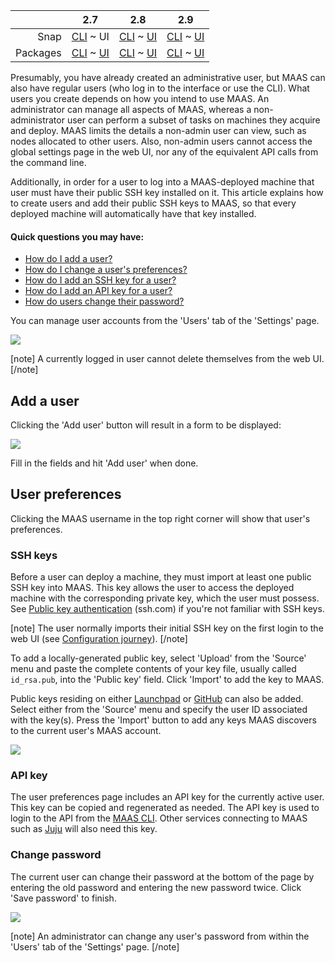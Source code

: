 <!-- deb-2-7-cli
||2.7|2.8|2.9|
|-----:|:-----:|:-----:|:-----:|
|Snap|[CLI](/t/user-accounts-snap-2-7-cli/3198) ~ [UI](/t/user-accounts-snap-2-7-ui/3199)|[CLI](/t/user-accounts-snap-2-8-cli/3200) ~ [UI](/t/user-accounts-snap-2-8-ui/3201)|[CLI](/t/user-accounts-snap-2-9-cli/3202) ~ [UI](/t/user-accounts-snap-2-9-ui/3203)|
|Packages|CLI ~ [UI](/t/user-accounts-deb-2-7-ui/3205)|[CLI](/t/user-accounts-deb-2-8-cli/3206) ~ [UI](/t/user-accounts-deb-2-8-ui/3207)|[CLI](/t/user-accounts-deb-2-9-cli/3208) ~ [UI](/t/user-accounts-deb-2-9-ui/3209)|
 deb-2-7-cli -->

<!-- deb-2-7-ui
||2.7|2.8|2.9|
|-----:|:-----:|:-----:|:-----:|
|Snap|[CLI](/t/user-accounts-snap-2-7-cli/3198) ~ [UI](/t/user-accounts-snap-2-7-ui/3199)|[CLI](/t/user-accounts-snap-2-8-cli/3200) ~ [UI](/t/user-accounts-snap-2-8-ui/3201)|[CLI](/t/user-accounts-snap-2-9-cli/3202) ~ [UI](/t/user-accounts-snap-2-9-ui/3203)|
|Packages|[CLI](/t/user-accounts-deb-2-7-cli/3204) ~ UI|[CLI](/t/user-accounts-deb-2-8-cli/3206) ~ [UI](/t/user-accounts-deb-2-8-ui/3207)|[CLI](/t/user-accounts-deb-2-9-cli/3208) ~ [UI](/t/user-accounts-deb-2-9-ui/3209)|
 deb-2-7-ui -->

<!-- deb-2-8-cli
||2.7|2.8|2.9|
|-----:|:-----:|:-----:|:-----:|
|Snap|[CLI](/t/user-accounts-snap-2-7-cli/3198) ~ [UI](/t/user-accounts-snap-2-7-ui/3199)|[CLI](/t/user-accounts-snap-2-8-cli/3200) ~ [UI](/t/user-accounts-snap-2-8-ui/3201)|[CLI](/t/user-accounts-snap-2-9-cli/3202) ~ [UI](/t/user-accounts-snap-2-9-ui/3203)|
|Packages|[CLI](/t/user-accounts-deb-2-7-cli/3204) ~ [UI](/t/user-accounts-deb-2-7-ui/3205)|CLI ~ [UI](/t/user-accounts-deb-2-8-ui/3207)|[CLI](/t/user-accounts-deb-2-9-cli/3208) ~ [UI](/t/user-accounts-deb-2-9-ui/3209)|
 deb-2-8-cli -->

<!-- deb-2-8-ui
||2.7|2.8|2.9|
|-----:|:-----:|:-----:|:-----:|
|Snap|[CLI](/t/user-accounts-snap-2-7-cli/3198) ~ [UI](/t/user-accounts-snap-2-7-ui/3199)|[CLI](/t/user-accounts-snap-2-8-cli/3200) ~ [UI](/t/user-accounts-snap-2-8-ui/3201)|[CLI](/t/user-accounts-snap-2-9-cli/3202) ~ [UI](/t/user-accounts-snap-2-9-ui/3203)|
|Packages|[CLI](/t/user-accounts-deb-2-7-cli/3204) ~ [UI](/t/user-accounts-deb-2-7-ui/3205)|[CLI](/t/user-accounts-deb-2-8-cli/3206) ~ UI|[CLI](/t/user-accounts-deb-2-9-cli/3208) ~ [UI](/t/user-accounts-deb-2-9-ui/3209)|
 deb-2-8-ui -->

<!-- deb-2-9-cli
||2.7|2.8|2.9|
|-----:|:-----:|:-----:|:-----:|
|Snap|[CLI](/t/user-accounts-snap-2-7-cli/3198) ~ [UI](/t/user-accounts-snap-2-7-ui/3199)|[CLI](/t/user-accounts-snap-2-8-cli/3200) ~ [UI](/t/user-accounts-snap-2-8-ui/3201)|[CLI](/t/user-accounts-snap-2-9-cli/3202) ~ [UI](/t/user-accounts-snap-2-9-ui/3203)|
|Packages|[CLI](/t/user-accounts-deb-2-7-cli/3204) ~ [UI](/t/user-accounts-deb-2-7-ui/3205)|[CLI](/t/user-accounts-deb-2-8-cli/3206) ~ [UI](/t/user-accounts-deb-2-8-ui/3207)|CLI ~ [UI](/t/user-accounts-deb-2-9-ui/3209)|
 deb-2-9-cli -->

<!-- deb-2-9-ui
||2.7|2.8|2.9|
|-----:|:-----:|:-----:|:-----:|
|Snap|[CLI](/t/user-accounts-snap-2-7-cli/3198) ~ [UI](/t/user-accounts-snap-2-7-ui/3199)|[CLI](/t/user-accounts-snap-2-8-cli/3200) ~ [UI](/t/user-accounts-snap-2-8-ui/3201)|[CLI](/t/user-accounts-snap-2-9-cli/3202) ~ [UI](/t/user-accounts-snap-2-9-ui/3203)|
|Packages|[CLI](/t/user-accounts-deb-2-7-cli/3204) ~ [UI](/t/user-accounts-deb-2-7-ui/3205)|[CLI](/t/user-accounts-deb-2-8-cli/3206) ~ [UI](/t/user-accounts-deb-2-8-ui/3207)|[CLI](/t/user-accounts-deb-2-9-cli/3208) ~ UI|
 deb-2-9-ui -->

<!-- snap-2-7-cli
||2.7|2.8|2.9|
|-----:|:-----:|:-----:|:-----:|
|Snap|CLI ~ [UI](/t/user-accounts-snap-2-7-ui/3199)|[CLI](/t/user-accounts-snap-2-8-cli/3200) ~ [UI](/t/user-accounts-snap-2-8-ui/3201)|[CLI](/t/user-accounts-snap-2-9-cli/3202) ~ [UI](/t/user-accounts-snap-2-9-ui/3203)|
|Packages|[CLI](/t/user-accounts-deb-2-7-cli/3204) ~ [UI](/t/user-accounts-deb-2-7-ui/3205)|[CLI](/t/user-accounts-deb-2-8-cli/3206) ~ [UI](/t/user-accounts-deb-2-8-ui/3207)|[CLI](/t/user-accounts-deb-2-9-cli/3208) ~ [UI](/t/user-accounts-deb-2-9-ui/3209)|
 snap-2-7-cli -->

||2.7|2.8|2.9|
|-----:|:-----:|:-----:|:-----:|
|Snap|[CLI](/t/user-accounts-snap-2-7-cli/3198) ~ UI|[CLI](/t/user-accounts-snap-2-8-cli/3200) ~ [UI](/t/user-accounts-snap-2-8-ui/3201)|[CLI](/t/user-accounts-snap-2-9-cli/3202) ~ [UI](/t/user-accounts-snap-2-9-ui/3203)|
|Packages|[CLI](/t/user-accounts-deb-2-7-cli/3204) ~ [UI](/t/user-accounts-deb-2-7-ui/3205)|[CLI](/t/user-accounts-deb-2-8-cli/3206) ~ [UI](/t/user-accounts-deb-2-8-ui/3207)|[CLI](/t/user-accounts-deb-2-9-cli/3208) ~ [UI](/t/user-accounts-deb-2-9-ui/3209)|

<!-- snap-2-8-cli
||2.7|2.8|2.9|
|-----:|:-----:|:-----:|:-----:|
|Snap|[CLI](/t/user-accounts-snap-2-7-cli/3198) ~ [UI](/t/user-accounts-snap-2-7-ui/3199)|CLI ~ [UI](/t/user-accounts-snap-2-8-ui/3201)|[CLI](/t/user-accounts-snap-2-9-cli/3202) ~ [UI](/t/user-accounts-snap-2-9-ui/3203)|
|Packages|[CLI](/t/user-accounts-deb-2-7-cli/3204) ~ [UI](/t/user-accounts-deb-2-7-ui/3205)|[CLI](/t/user-accounts-deb-2-8-cli/3206) ~ [UI](/t/user-accounts-deb-2-8-ui/3207)|[CLI](/t/user-accounts-deb-2-9-cli/3208) ~ [UI](/t/user-accounts-deb-2-9-ui/3209)|
 snap-2-8-cli -->

<!-- snap-2-8-ui
||2.7|2.8|2.9|
|-----:|:-----:|:-----:|:-----:|
|Snap|[CLI](/t/user-accounts-snap-2-7-cli/3198) ~ [UI](/t/user-accounts-snap-2-7-ui/3199)|[CLI](/t/user-accounts-snap-2-8-cli/3200) ~ UI|[CLI](/t/user-accounts-snap-2-9-cli/3202) ~ [UI](/t/user-accounts-snap-2-9-ui/3203)|
|Packages|[CLI](/t/user-accounts-deb-2-7-cli/3204) ~ [UI](/t/user-accounts-deb-2-7-ui/3205)|[CLI](/t/user-accounts-deb-2-8-cli/3206) ~ [UI](/t/user-accounts-deb-2-8-ui/3207)|[CLI](/t/user-accounts-deb-2-9-cli/3208) ~ [UI](/t/user-accounts-deb-2-9-ui/3209)|
 snap-2-8-ui -->

<!-- snap-2-9-cli
||2.7|2.8|2.9|
|-----:|:-----:|:-----:|:-----:|
|Snap|[CLI](/t/user-accounts-snap-2-7-cli/3198) ~ [UI](/t/user-accounts-snap-2-7-ui/3199)|[CLI](/t/user-accounts-snap-2-8-cli/3200) ~ [UI](/t/user-accounts-snap-2-8-ui/3201)|CLI ~ [UI](/t/user-accounts-snap-2-9-ui/3203)|
|Packages|[CLI](/t/user-accounts-deb-2-7-cli/3204) ~ [UI](/t/user-accounts-deb-2-7-ui/3205)|[CLI](/t/user-accounts-deb-2-8-cli/3206) ~ [UI](/t/user-accounts-deb-2-8-ui/3207)|[CLI](/t/user-accounts-deb-2-9-cli/3208) ~ [UI](/t/user-accounts-deb-2-9-ui/3209)|
 snap-2-9-cli -->

<!-- snap-2-9-ui
||2.7|2.8|2.9|
|-----:|:-----:|:-----:|:-----:|
|Snap|[CLI](/t/user-accounts-snap-2-7-cli/3198) ~ [UI](/t/user-accounts-snap-2-7-ui/3199)|[CLI](/t/user-accounts-snap-2-8-cli/3200) ~ [UI](/t/user-accounts-snap-2-8-ui/3201)|[CLI](/t/user-accounts-snap-2-9-cli/3202) ~ UI|
|Packages|[CLI](/t/user-accounts-deb-2-7-cli/3204) ~ [UI](/t/user-accounts-deb-2-7-ui/3205)|[CLI](/t/user-accounts-deb-2-8-cli/3206) ~ [UI](/t/user-accounts-deb-2-8-ui/3207)|[CLI](/t/user-accounts-deb-2-9-cli/3208) ~ [UI](/t/user-accounts-deb-2-9-ui/3209)|
 snap-2-9-ui -->

Presumably, you have already created an administrative user, but MAAS can also have regular users (who log in to the interface or use the CLI). What users you create depends on how you intend to use MAAS.  An administrator can manage all aspects of MAAS, whereas a non-administrator user can perform a subset of tasks on machines they acquire and deploy.  MAAS limits the details a non-admin user can view, such as nodes allocated to other users. Also, non-admin users cannot access the global settings page in the web UI, nor any of the equivalent API calls from the command line.

Additionally, in order for a user to log into a MAAS-deployed machine that user must have their public SSH key installed on it.  This article explains how to create users and add their public SSH keys to MAAS, so that every deployed machine will automatically have that key installed.

#### Quick questions you may have:

* [How do I add a user?](#heading--add-a-user)
* [How do I change a user's preferences?](#heading--user-preferences)
* [How do I add an SSH key for a user?](#heading--ssh-keys)
* [How do I add an API key for a user?](#heading--api-key)
* [How do users change their password?](#heading--change-password)

You can manage user accounts from the 'Users' tab of the 'Settings' page.

<a href="https://assets.ubuntu.com/v1/76402e4b-manage-user-accounts__2.4_current-users.png" target = "_blank"><img src="https://assets.ubuntu.com/v1/76402e4b-manage-user-accounts__2.4_current-users.png"></a>

[note]
A currently logged in user cannot delete themselves from the web UI.
[/note]

<h2 id="heading--add-a-user">Add a user</h2>

Clicking the 'Add user' button will result in a form to be displayed:

<a href="https://assets.ubuntu.com/v1/1c59c2c5-manage-user-accounts__2.4_add-user.png" target = "_blank"><img src="https://assets.ubuntu.com/v1/1c59c2c5-manage-user-accounts__2.4_add-user.png"></a>

Fill in the fields and hit 'Add user' when done.


<h2 id="heading--user-preferences">User preferences</h2>

Clicking the MAAS username in the top right corner will show that user's preferences.

<h3 id="heading--ssh-keys">SSH keys</h3>

Before a user can deploy a machine, they must import at least one public SSH key into MAAS. This key allows the user to access the deployed machine with the corresponding private key, which the user must possess. See [Public key authentication](https://www.ssh.com/ssh/public-key-authentication) (ssh.com) if you're not familiar with SSH keys.

<!-- deb-2-7-cli
[note]
The user normally imports their initial SSH key on the first login to the web UI (see [Configuration journey](/t/configuration-journey/2532)).
[/note]
deb-2-7-cli -->

<!-- deb-2-7-ui
[note]
The user normally imports their initial SSH key on the first login to the web UI (see [Configuration journey](/t/configuration-journey/2533)).
[/note]
 deb-2-7-ui -->

<!-- deb-2-8-cli
[note]
The user normally imports their initial SSH key on the first login to the web UI (see [Configuration journey](/t/configuration-journey/2534)).
[/note]
 deb-2-8-cli -->

<!-- deb-2-8-ui
[note]
The user normally imports their initial SSH key on the first login to the web UI (see [Configuration journey](/t/configuration-journey/2535)).
[/note]
 deb-2-8-ui -->

<!-- deb-2-9-cli
[note]
The user normally imports their initial SSH key on the first login to the web UI (see [Configuration journey](/t/configuration-journey/2536)).
[/note]
 deb-2-9-cli -->

<!-- deb-2-9-ui
[note]
The user normally imports their initial SSH key on the first login to the web UI (see [Configuration journey](/t/configuration-journey/2537)).
[/note]
 deb-2-9-ui -->

<!-- snap-2-7-cli
[note]
The user normally imports their initial SSH key on the first login to the web UI (see [Configuration journey](/t/configuration-journey/2526)).
[/note]
 snap-2-7-cli -->

[note]
The user normally imports their initial SSH key on the first login to the web UI (see [Configuration journey](/t/configuration-journey/2527)).
[/note]

<!-- snap-2-8-cli
[note]
The user normally imports their initial SSH key on the first login to the web UI (see [Configuration journey](/t/configuration-journey/2528)).
[/note]
 snap-2-8-cli -->

<!-- snap-2-8-ui
[note]
The user normally imports their initial SSH key on the first login to the web UI (see [Configuration journey](/t/configuration-journey/2529)).
[/note]
 snap-2-8-ui -->

<!-- snap-2-9-cli
[note]
The user normally imports their initial SSH key on the first login to the web UI (see [Configuration journey](/t/configuration-journey/2530)).
[/note]
 snap-2-9-cli -->

<!-- snap-2-9-ui
[note]
The user normally imports their initial SSH key on the first login to the web UI (see [Configuration journey](/t/configuration-journey/2531)).
[/note]
 snap-2-9-ui -->

To add a locally-generated public key, select 'Upload' from the 'Source' menu and paste the complete contents of your key file, usually called `id_rsa.pub`, into the 'Public key' field. Click 'Import' to add the key to MAAS.

Public keys residing on either [Launchpad](https://help.launchpad.net/YourAccount) or [GitHub](https://help.github.com/articles/connecting-to-github-with-ssh/) can also be added. Select either from the 'Source' menu and specify the user ID associated with the key(s). Press the 'Import' button to add any keys MAAS discovers to the current user's MAAS account.

<a href="https://assets.ubuntu.com/v1/fc95765e-manage-user-accounts__2.4_add-user-ssh-key.png" target = "_blank"><img src="https://assets.ubuntu.com/v1/fc95765e-manage-user-accounts__2.4_add-user-ssh-key.png"></a>

<h3 id="heading--api-key">API key</h3>

The user preferences page includes an API key for the currently active user. This key can be copied and regenerated as needed. The API key is used to login to the API from the [MAAS CLI](/t/maas-cli/802). Other services connecting to MAAS such as [Juju](https://jujucharms.com/docs/stable/clouds-maas) will also need this key.

<h3 id="heading--change-password">Change password</h3>

The current user can change their password at the bottom of the page by entering the old password and entering the new password twice. Click 'Save password' to finish.

<a href="https://assets.ubuntu.com/v1/289ef578-manage-user-accounts__2.4_change-user-password.png" target = "_blank"><img src="https://assets.ubuntu.com/v1/289ef578-manage-user-accounts__2.4_change-user-password.png"></a>

[note]
An administrator can change any user's password from within the 'Users' tab of the 'Settings' page.
[/note]